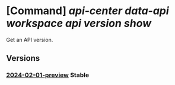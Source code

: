 # [Command] _api-center data-api workspace api version show_

Get an API version.

## Versions

### [2024-02-01-preview](/Resources/data-plane/apicenter.dataapi/L3dvcmtzcGFjZXMve30vYXBpcy97fS92ZXJzaW9ucy97fQ==/2024-02-01-preview.xml) **Stable**

<!-- data-plane:apicenter.dataapi /workspaces/{}/apis/{}/versions/{} 2024-02-01-preview -->
